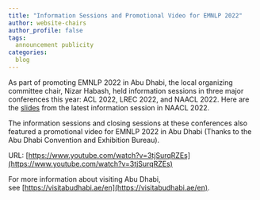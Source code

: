 ```yaml
---
title: "Information Sessions and Promotional Video for EMNLP 2022"
author: website-chairs
author_profile: false
tags:
  announcement publicity
categories:
  blog
---
```

As part of promoting EMNLP 2022 in Abu Dhabi, the local organizing committee chair, Nizar Habash, held information sessions in three major conferences this year: ACL 2022, LREC 2022, and NAACL 2022. Here are the [slides](/downloads/NAACL-EMNLP-2022-Presentation.pdf) from the latest information session in NAACL 2022.

The information sessions and closing sessions at these conferences also featured a promotional video for EMNLP 2022 in Abu Dhabi (Thanks to the Abu Dhabi Convention and Exhibition Bureau).


URL: [https://www.youtube.com/watch?v=3tjSurqRZEs](https://www.youtube.com/watch?v=3tjSurqRZEs)
 
 
For more information about visiting Abu Dhabi, see [https://visitabudhabi.ae/en](https://visitabudhabi.ae/en).
